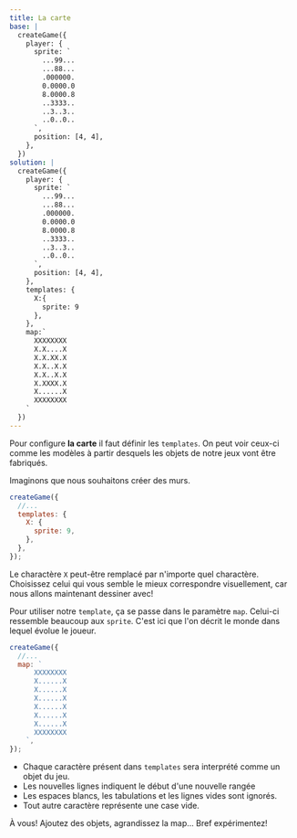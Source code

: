 ```yaml
---
title: La carte
base: |
  createGame({
    player: {
      sprite: `
        ...99...
        ...88...
        .000000.
        0.0000.0
        8.0000.8
        ..3333..
        ..3..3..
        ..0..0..
      `,
      position: [4, 4],
    },
  })
solution: |
  createGame({
    player: {
      sprite: `
        ...99...
        ...88...
        .000000.
        0.0000.0
        8.0000.8
        ..3333..
        ..3..3..
        ..0..0..
      `,
      position: [4, 4],
    },
    templates: {
      X:{
        sprite: 9
      },
    },
    map:`
      XXXXXXXX
      X.X....X
      X.X.XX.X
      X.X..X.X
      X.X..X.X
      X.XXXX.X
      X......X
      XXXXXXXX
    `
  })
---
```


Pour configure **la carte** il faut définir les `templates`. On peut voir ceux-ci comme les modèles à partir desquels les objets de notre jeux vont être fabriqués.

Imaginons que nous souhaitons créer des murs.

```js
createGame({
  //...
  templates: {
    X: {
      sprite: 9,
    },
  },
});
```

Le charactère `X` peut-être remplacé par n'importe quel charactère. Choisissez celui qui vous semble le mieux correspondre visuellement, car nous allons maintenant dessiner avec!

Pour utiliser notre `template`, ça se passe dans le paramètre `map`. Celui-ci ressemble beaucoup aux `sprite`. C'est ici que l'on décrit le monde dans lequel évolue le joueur.

```js
createGame({
  //...
  map: `
      XXXXXXXX
      X......X
      X......X
      X......X
      X......X
      X......X
      X......X
      XXXXXXXX
    `,
});
```

- Chaque caractère présent dans `templates` sera interprété comme un objet du jeu.
- Les nouvelles lignes indiquent le début d'une nouvelle rangée
- Les espaces blancs, les tabulations et les lignes vides sont ignorés.
- Tout autre caractère représente une case vide.

À vous! Ajoutez des objets, agrandissez la map... Bref expérimentez!

